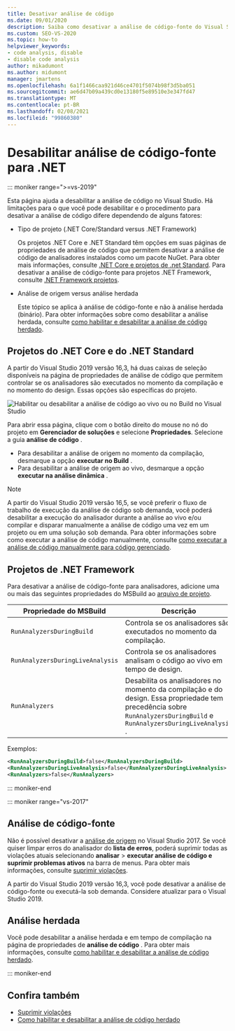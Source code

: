 ```yaml
---
title: Desativar análise de código
ms.date: 09/01/2020
description: Saiba como desativar a análise de código-fonte do Visual Studio em projetos .NET Core, .NET Standard e .NET Framework.
ms.custom: SEO-VS-2020
ms.topic: how-to
helpviewer_keywords:
- code analysis, disable
- disable code analysis
author: mikadumont
ms.author: midumont
manager: jmartens
ms.openlocfilehash: 6a1f1466caa921d46ce4701f5074b98f3d5ba051
ms.sourcegitcommit: ae6d47b09a439cd0e13180f5e89510e3e347fd47
ms.translationtype: MT
ms.contentlocale: pt-BR
ms.lasthandoff: 02/08/2021
ms.locfileid: "99860380"
---
```

# <a name="disable-source-code-analysis-for-net"></a>Desabilitar análise de código-fonte para .NET

::: moniker range=">=vs-2019"

Esta página ajuda a desabilitar a análise de código no Visual Studio. Há limitações para o que você pode desabilitar e o procedimento para desativar a análise de código difere dependendo de alguns fatores:

- Tipo de projeto (.NET Core/Standard versus .NET Framework)

  Os projetos .NET Core e .NET Standard têm opções em suas páginas de propriedades de análise de código que permitem desativar a análise de código de analisadores instalados como um pacote NuGet. Para obter mais informações, consulte [.NET Core e projetos de .net Standard](#net-core-and-net-standard-projects). Para desativar a análise de código-fonte para projetos .NET Framework, consulte [.NET Framework projetos](#net-framework-projects).

- Análise de origem versus análise herdada

  Este tópico se aplica à análise de código-fonte e não à análise herdada (binário). Para obter informações sobre como desabilitar a análise herdada, consulte [como habilitar e desabilitar a análise de código herdado](how-to-enable-and-disable-automatic-code-analysis-for-managed-code.md).

## <a name="net-core-and-net-standard-projects"></a>Projetos do .NET Core e do .NET Standard

A partir do Visual Studio 2019 versão 16,3, há duas caixas de seleção disponíveis na página de propriedades de análise de código que permitem controlar se os analisadores são executados no momento da compilação e no momento do design. Essas opções são específicas do projeto.

![Habilitar ou desabilitar a análise de código ao vivo ou no Build no Visual Studio](media/run-on-build-run-live-analysis.png)

Para abrir essa página, clique com o botão direito do mouse no nó do projeto em **Gerenciador de soluções** e selecione **Propriedades**. Selecione a guia **análise de código** .

- Para desabilitar a análise de origem no momento da compilação, desmarque a opção **executar no Build** .
- Para desabilitar a análise de origem ao vivo, desmarque a opção **executar na análise dinâmica** .

> [!NOTE]
> A partir do Visual Studio 2019 versão 16,5, se você preferir o fluxo de trabalho de execução da análise de código sob demanda, você poderá desabilitar a execução do analisador durante a análise ao vivo e/ou compilar e disparar manualmente a análise de código uma vez em um projeto ou em uma solução sob demanda. Para obter informações sobre como executar a análise de código manualmente, consulte [como executar a análise de código manualmente para código gerenciado](how-to-run-code-analysis-manually-for-managed-code.md).

## <a name="net-framework-projects"></a>Projetos de .NET Framework

Para desativar a análise de código-fonte para analisadores, adicione uma ou mais das seguintes propriedades do MSBuild ao [arquivo de projeto](../ide/solutions-and-projects-in-visual-studio.md#project-file).

| Propriedade do MSBuild | Descrição | Padrão |
| - | - | - |
| `RunAnalyzersDuringBuild` | Controla se os analisadores são executados no momento da compilação. | `true` |
| `RunAnalyzersDuringLiveAnalysis` | Controla se os analisadores analisam o código ao vivo em tempo de design. | `true` |
| `RunAnalyzers` | Desabilita os analisadores no momento da compilação e do design. Essa propriedade tem precedência sobre `RunAnalyzersDuringBuild` e `RunAnalyzersDuringLiveAnalysis` . | `true` |

Exemplos:

```xml
<RunAnalyzersDuringBuild>false</RunAnalyzersDuringBuild>
<RunAnalyzersDuringLiveAnalysis>false</RunAnalyzersDuringLiveAnalysis>
<RunAnalyzers>false</RunAnalyzers>
```

::: moniker-end

::: moniker range="vs-2017"

## <a name="source-analysis"></a>Análise de código-fonte

Não é possível desativar a [análise de origem](roslyn-analyzers-overview.md) no Visual Studio 2017. Se você quiser limpar erros do analisador do **lista de erros**, poderá suprimir todas as violações atuais selecionando **analisar**  >  **executar análise de código e suprimir problemas ativos** na barra de menus. Para obter mais informações, consulte [suprimir violações](use-roslyn-analyzers.md#suppress-violations).

A partir do Visual Studio 2019 versão 16,3, você pode desativar a análise de código-fonte ou executá-la sob demanda. Considere atualizar para o Visual Studio 2019.

## <a name="legacy-analysis"></a>Análise herdada

Você pode desabilitar a análise herdada e em tempo de compilação na página de propriedades de **análise de código** . Para obter mais informações, consulte [como habilitar e desabilitar a análise de código herdado](how-to-enable-and-disable-automatic-code-analysis-for-managed-code.md).

::: moniker-end

## <a name="see-also"></a>Confira também

- [Suprimir violações](use-roslyn-analyzers.md#suppress-violations)
- [Como habilitar e desabilitar a análise de código herdado](how-to-enable-and-disable-automatic-code-analysis-for-managed-code.md)
